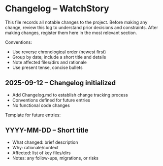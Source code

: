 # Changelog – WatchStory

This file records all notable changes to the project. Before making any change, review this log to understand prior decisions and constraints. After making changes, register them here in the most relevant section.

Conventions:
- Use reverse chronological order (newest first)
- Group by date; include a short title and details
- Note affected files/dirs and rationale
- Use present tense, concise bullets

## 2025-09-12 – Changelog initialized
- Add Changelog.md to establish change tracking process
- Conventions defined for future entries
- No functional code changes


Template for future entries:

## YYYY-MM-DD – Short title
- What changed: brief description
- Why: rationale/context
- Affected: list of key files/dirs
- Notes: any follow-ups, migrations, or risks

